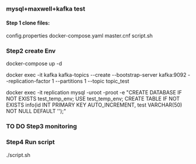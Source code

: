 ### mysql+maxwell+kafka test

#### Step 1 clone files:

config.properties
docker-compose.yaml
master.cnf
script.sh

### Step2 create Env

docker-compose up -d  

docker exec -it kafka kafka-topics --create --bootstrap-server kafka:9092 --replication-factor 1 --partitions 1 --topic topic_test

docker exec -it replication mysql -uroot -proot -e "CREATE DATABASE IF NOT EXISTS test_temp_env; USE test_temp_env; CREATE TABLE IF NOT EXISTS info(id INT PRIMARY KEY AUTO_INCREMENT, test VARCHAR(50) NOT NULL DEFAULT '');"

### TO DO Step3 monitoring

###  Step4 Run script

./sсript.sh 
